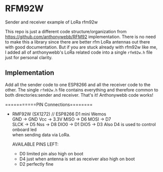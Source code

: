 # RFM92W
Sender and receiver example of LoRa rfm92w

This repo is just a different code structure/organization from https://github.com/anthonywebb/RFM92 implementation. There is no need to make this a library since there are better rfm LoRa antennas out there with good documentation. But if you are stuck already with rfm92w like me, I added all of anthonywebb's LoRa related code into a single `rfm92w.h` file just for personal clarity. 

## Implementation
Add all the sender code to one ESP8266 and all the receiver code to the other. The single `rfm92w.h` file contains everything and therefore common to both directories:sender and receiver. That's it! Anthonywebb code works!  

===========PIN Connections========
 * RMF92W (SX1272) // ESP8266 D1 mini Wemos    
    GND         ->   GND
    Vcc         ->   3.3V
    MISO        ->   D6
    MOSI        ->   D7     
    SLCK        ->   D5
    Nss         ->   D8
    DIO0        ->   D1
    DIO5        ->   D3
   Also D4 is used to control onboard led     
   when sending data via LoRa.
   
   AVAILABLE PINS LEFT:
    - D0    limited pin also high on boot
    - D4    just when antenna is set as receiver also high on boot
    - D2    perfectly fine

 